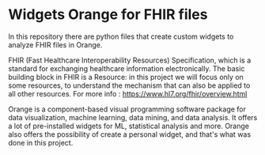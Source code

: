# Widgets Orange for FHIR files
In this repository there are python files that create custom widgets to analyze FHIR files in Orange.

FHIR (Fast Healthcare Interoperability Resources) Specification, which is a standard for exchanging healthcare information electronically. The basic building block in FHIR is a Resource:
in this project we will focus only on some resources, to understand the mechanism that can also be applied to all other resources. For more info : https://www.hl7.org/fhir/overview.html

Orange is a component-based visual programming software package for data visualization, machine learning, data mining, and data analysis. It offers a lot of pre-installed widgets
for ML, statistical analysis and more. Orange also offers the possibility of create a personal widget, and that's what was done in this project.
